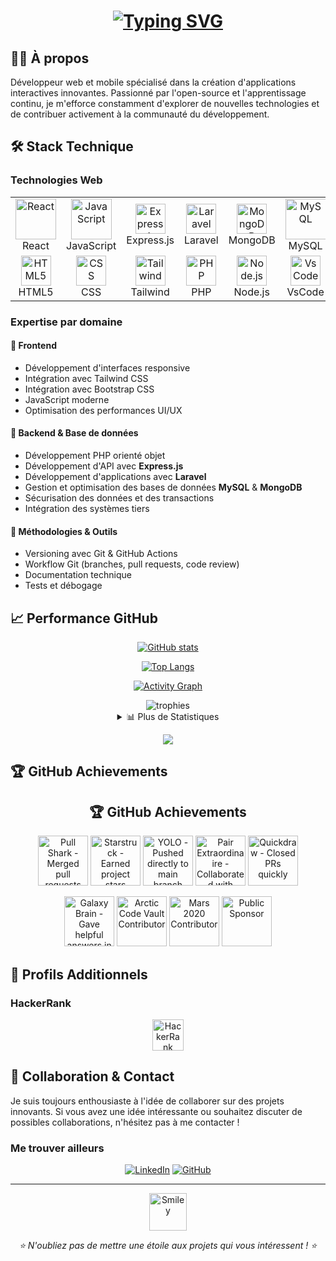<h1 align="center">
    <a href="https://git.io/typing-svg">
        <img src="https://readme-typing-svg.herokuapp.com?font=Fira+Code&weight=600&size=35&duration=4000&pause=1000&color=4298d1&center=true&vCenter=true&random=false&width=800&height=70&lines=LABIT+AYOUB;D%C3%A9veloppeur+Web+Full+Stack;Passionn%C3%A9+par+l'innovation" alt="Typing SVG"/>
    </a>
</h1>

## 👨‍💻 À propos

Développeur web et mobile spécialisé dans la création d'applications interactives innovantes. Passionné par l'open-source et l'apprentissage continu, je m'efforce constamment d'explorer de nouvelles technologies et de contribuer activement à la communauté du développement.

## 🛠️ Stack Technique

### Technologies Web
<table align="center">
  <tr>
    <td align="center" width="96">
        <img src="https://techstack-generator.vercel.app/react-icon.svg" alt="React" width="65" height="65" />
      <br>React
    </td>
    <td align="center" width="96">
        <img src="https://techstack-generator.vercel.app/js-icon.svg" alt="JavaScript" width="65" height="65" />
      <br>JavaScript
    </td>
    <td align="center" width="96">
        <img src="https://skillicons.dev/icons?i=express" width="48" height="48" alt="Express.js" />
      <br>Express.js
    </td>
    <td align="center" width="96">
        <img src="https://skillicons.dev/icons?i=laravel" width="48" height="48" alt="Laravel" />
      <br>Laravel
    </td>
    <td align="center" width="96">
        <img src="https://skillicons.dev/icons?i=mongodb" width="48" height="48" alt="MongoDB" />
      <br>MongoDB
    </td>
    <td align="center" width="96">
        <img src="https://techstack-generator.vercel.app/mysql-icon.svg" alt="MySQL" width="65" height="65" />
      <br>MySQL
    </td>
    <td align="center" width="96">
        <img src="https://techstack-generator.vercel.app/github-icon.svg" alt="GitHub" width="65" height="65" />
      <br>GitHub
    </td>
  </tr>
  <tr>
    <td align="center" width="96">
        <img src="https://skillicons.dev/icons?i=html" width="48" height="48" alt="HTML5" />
      <br>HTML5
    </td>
    <td align="center" width="96">
        <img src="https://skillicons.dev/icons?i=css" width="48" height="48" alt="CSS" />
      <br>CSS
    </td>
    <td align="center" width="96">
        <img src="https://skillicons.dev/icons?i=tailwind" width="48" height="48" alt="Tailwind" />
      <br>Tailwind
    </td>
    <td align="center" width="96">
        <img src="https://skillicons.dev/icons?i=php" width="48" height="48" alt="PHP" />
      <br>PHP
    </td>
    <td align="center" width="96">
        <img src="https://skillicons.dev/icons?i=nodejs" width="48" height="48" alt="Node.js" />
      <br>Node.js
    </td>
    <td align="center" width="96">
        <img src="https://skillicons.dev/icons?i=vscode" width="48" height="48" alt="VsCode" />
      <br>VsCode
    </td>
    <td align="center" width="96">
        <img src="https://user-images.githubusercontent.com/25181517/192108372-f71d70ac-7ae6-4c0d-8395-51d8870c2ef0.png" width="48" height="48" alt="Git" />
      <br>Git
    </td>
  </tr>
</table>

### Expertise par domaine

#### 🎨 Frontend
- Développement d'interfaces responsive
- Intégration avec Tailwind CSS
- Intégration avec Bootstrap CSS
- JavaScript moderne
- Optimisation des performances UI/UX

#### 💽 Backend & Base de données
- Développement PHP orienté objet
- Développement d'API avec **Express.js**
- Développement d'applications avec **Laravel**
- Gestion et optimisation des bases de données **MySQL** & **MongoDB**
- Sécurisation des données et des transactions
- Intégration des systèmes tiers

#### 🔧 Méthodologies & Outils
- Versioning avec Git & GitHub Actions
- Workflow Git (branches, pull requests, code review)
- Documentation technique
- Tests et débogage

## 📈 Performance GitHub

<div align="center">

<!-- Stats de base -->
[![GitHub stats](https://github-readme-stats.vercel.app/api?username=labitayoub&show_icons=true&theme=tokyonight&hide_border=true&include_all_commits=true&count_private=true)](https://github.com/labitayoub)

<!-- Langages les plus utilisés -->
[![Top Langs](https://github-readme-stats.vercel.app/api/top-langs/?username=labitayoub&layout=compact&theme=tokyonight&hide_border=true&langs_count=8)](https://github.com/labitayoub)

<!-- Graphique des contributions -->
[![Activity Graph](https://github-readme-activity-graph.vercel.app/graph?username=labitayoub&theme=tokyo-night&hide_border=true&custom_title=Graphique%20des%20Contributions)](https://github.com/labitayoub)

<!-- Trophées -->
<img src="https://github-profile-trophy.vercel.app/?username=labitayoub&theme=tokyonight&no-frame=true&margin-w=4&row=1" alt="trophies"/>

<!-- Statistiques détaillées -->
<details>
<summary>📊 Plus de Statistiques</summary>

<!-- Stats Wakatime si configuré -->
[![wakatime stats](https://github-readme-stats.vercel.app/api/wakatime?username=labitayoub&theme=tokyonight&hide_border=true)](https://wakatime.com/@labitayoub)

<!-- Badges de stats -->
![](https://github-profile-summary-cards.vercel.app/api/cards/profile-details?username=labitayoub&theme=tokyonight)
![](https://github-profile-summary-cards.vercel.app/api/cards/repos-per-language?username=labitayoub&theme=tokyonight)
![](https://github-profile-summary-cards.vercel.app/api/cards/most-commit-language?username=labitayoub&theme=tokyonight)
![](https://github-profile-summary-cards.vercel.app/api/cards/stats?username=labitayoub&theme=tokyonight)
![](https://github-profile-summary-cards.vercel.app/api/cards/productive-time?username=labitayoub&theme=tokyonight)

</details>

<!-- Compteur de visiteurs -->
![](https://komarev.com/ghpvc/?username=labitayoub&color=blue&style=flat-square&label=Visiteurs)

</div>

## 🏆 GitHub Achievements

<h2 align="center">🏆 GitHub Achievements</h2>

<p align="center">
  <img src="https://github.githubassets.com/images/modules/profile/achievements/pull-shark-default.png" width="80" title="Pull Shark - Merged pull requests successfully">
  <img src="https://github.githubassets.com/images/modules/profile/achievements/starstruck-default.png" width="80" title="Starstruck - Earned project stars">
  <img src="https://github.githubassets.com/images/modules/profile/achievements/yolo-default.png" width="80" title="YOLO - Pushed directly to main branch">
  <img src="https://github.githubassets.com/images/modules/profile/achievements/pair-extraordinaire-default.png" width="80" title="Pair Extraordinaire - Collaborated with other developers">
  <img src="https://github.githubassets.com/images/modules/profile/achievements/quickdraw-default.png" width="80" title="Quickdraw - Closed PRs quickly">
</p>

<p align="center">
  <img src="https://github.githubassets.com/images/modules/profile/achievements/galaxy-brain-default.png" width="80" title="Galaxy Brain - Gave helpful answers in discussions">
  <img src="https://github.githubassets.com/images/modules/profile/achievements/arachnid-default.png" width="80" title="Arctic Code Vault Contributor">
  <img src="https://github.githubassets.com/images/modules/profile/achievements/mars-2020-contributor-default.png" width="80" title="Mars 2020 Contributor">
  <img src="https://github.githubassets.com/images/modules/profile/achievements/public-sponsor-default.png" width="80" title="Public Sponsor">
</p>

## 🌟 Profils Additionnels

### HackerRank
<div align="center">
  <a href="https://www.hackerrank.com/profile/labitayoub" target="_blank">
    <img height="50" src="https://hrcdn.net/community-frontend/assets/favicon-ddc852f75a.png" alt="HackerRank Profile">
  </a>
</div>

## 🤝 Collaboration & Contact

Je suis toujours enthousiaste à l'idée de collaborer sur des projets innovants. Si vous avez une idée intéressante ou souhaitez discuter de possibles collaborations, n'hésitez pas à me contacter !

### Me trouver ailleurs

<div align="center">

[![LinkedIn](https://img.shields.io/badge/LinkedIn-labitayoub-0077B5?style=for-the-badge&logo=linkedin)](https://www.linkedin.com/in/labitayoub/)
[![GitHub](https://img.shields.io/badge/GitHub-labitayoub-181717?style=for-the-badge&logo=github)](https://github.com/labitayoub)

</div>

---

<div align="center">
  <img src="https://github.com/fnky/fnky/raw/fnky/img/smile.gif" alt="Smiley" width="60">
  
  *⭐ N'oubliez pas de mettre une étoile aux projets qui vous intéressent ! ⭐*
</div>
